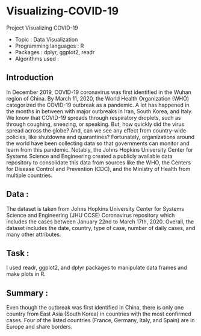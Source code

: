 # Visualizing-COVID-19
Project Visualizing COVID-19

- Topic : Data Visualization
- Programming languages : R
- Packages : dplyr, ggplot2, readr
- Algorithms used :

## Introduction
In December 2019, COVID-19 coronavirus was first identified in the Wuhan region of China. By March 11, 2020, the World Health Organization (WHO) categorized the COVID-19 outbreak as a pandemic. A lot has happened in the months in between with major outbreaks in Iran, South Korea, and Italy. We know that COVID-19 spreads through respiratory droplets, such as through coughing, sneezing, or speaking. But, how quickly did the virus spread across the globe? And, can we see any effect from country-wide policies, like shutdowns and quarantines?
Fortunately, organizations around the world have been collecting data so that governments can monitor and learn from this pandemic. Notably, the Johns Hopkins University Center for Systems Science and Engineering created a publicly available data repository to consolidate this data from sources like the WHO, the Centers for Disease Control and Prevention (CDC), and the Ministry of Health from multiple countries.

## Data :
The dataset is taken from Johns Hopkins University Center for Systems Science and Engineering (JHU CCSE) Coronavirus repository which includes the cases between January 22nd to March 17th, 2020. Overall, the dataset includes the date, country, type of case, number of daily cases, and many other attributes.

## Task :
I used readr, ggplot2, and dplyr packages to manipulate data frames and make plots in R. 

## Summary :
Even though the outbreak was first identified in China, there is only one country from East Asia (South Korea) in countries with the most confirmed cases. Four of the listed countries (France, Germany, Italy, and Spain) are in Europe and share borders.
